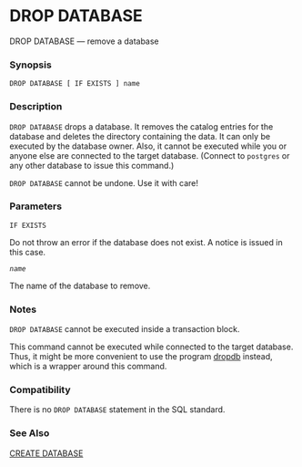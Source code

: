 # DROP DATABASE

DROP DATABASE — remove a database

### Synopsis

```
DROP DATABASE [ IF EXISTS ] name
```

### Description

`DROP DATABASE` drops a database. It removes the catalog entries for the database and deletes the directory containing the data. It can only be executed by the database owner. Also, it cannot be executed while you or anyone else are connected to the target database. (Connect to `postgres` or any other database to issue this command.)

`DROP DATABASE` cannot be undone. Use it with care!

### Parameters

`IF EXISTS`

Do not throw an error if the database does not exist. A notice is issued in this case.

_`name`_

The name of the database to remove.

### Notes

`DROP DATABASE` cannot be executed inside a transaction block.

This command cannot be executed while connected to the target database. Thus, it might be more convenient to use the program [dropdb](https://www.postgresql.org/docs/10/static/app-dropdb.html) instead, which is a wrapper around this command.

### Compatibility

There is no `DROP DATABASE` statement in the SQL standard.

### See Also

[CREATE DATABASE](https://www.postgresql.org/docs/10/static/sql-createdatabase.html)
